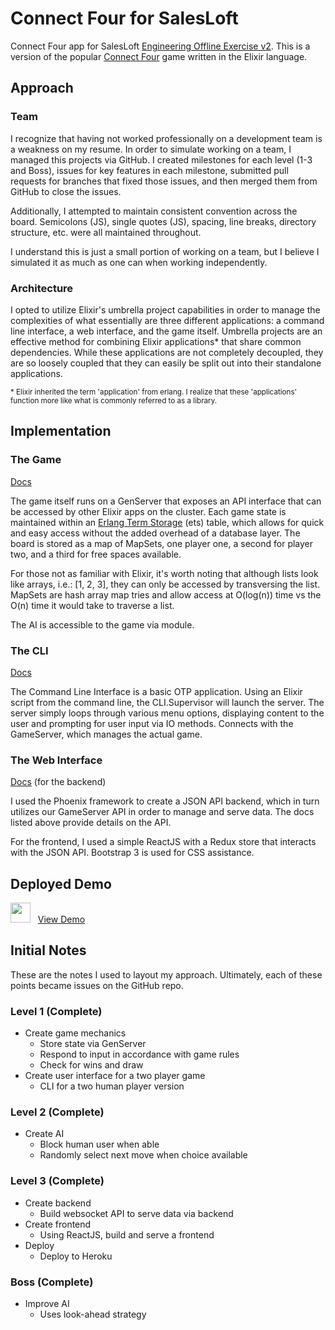# Connect Four for SalesLoft

Connect Four app for SalesLoft [Engineering Offline Exercise v2](https://docs.google.com/document/d/1ChozkkouQrRESGlvZYEM4sNAyks5mK-cAODGSKvgYjM/edit). This is a version of the popular [Connect Four](https://en.wikipedia.org/wiki/Connect_Four) game written in the Elixir language.

## Approach

### Team

I recognize that having not worked professionally on a development team is a weakness on my resume. In order to simulate working on a team, I managed this projects via GitHub. I created milestones for each level (1-3 and Boss), issues for key features in each milestone, submitted pull requests for branches that fixed those issues, and then merged them from GitHub to close the issues.

Additionally, I attempted to maintain consistent convention across the board. Semicolons (JS), single quotes (JS), spacing, line breaks, directory structure, etc. were all maintained throughout.

I understand this is just a small portion of working on a team, but I believe I simulated it as much as one can when working independently.

### Architecture

I opted to utilize Elixir's umbrella project capabilities in order to manage the complexities of what essentially are three different applications: a command line interface, a web interface, and the game itself. Umbrella projects are an effective method for combining Elixir applications* that share common dependencies. While these applications are not completely decoupled, they are so loosely coupled that they can easily be split out into their standalone applications.

<small>* Elixir inherited the term 'application' from erlang. I realize that these 'applications' function more like what is commonly referred to as a library.</small>

## Implementation

### The Game

[Docs](https://github.com/davelively14/connect_four_loft/tree/master/apps/connect_four)

The game itself runs on a GenServer that exposes an API interface that can be accessed by other Elixir apps on the cluster. Each game state is maintained within an [Erlang Term Storage](http://erlang.org/doc/man/ets.html) (ets) table, which allows for quick and easy access without the added overhead of a database layer. The board is stored as a map of MapSets, one player one, a second for player two, and a third for free spaces available.

For those not as familiar with Elixir, it's worth noting that although lists look like arrays, i.e.: [1, 2, 3], they can only be accessed by transversing the list. MapSets are hash array map tries and allow access at O(log(n)) time vs the O(n) time it would take to traverse a list.

The AI is accessible to the game via module.

### The CLI

[Docs](https://github.com/davelively14/connect_four_loft/tree/master/apps/cli)

The Command Line Interface is a basic OTP application. Using an Elixir script from the command line, the CLI.Supervisor will launch the server. The server simply loops through various menu options, displaying content to the user and prompting for user input via IO methods. Connects with the GameServer, which manages the actual game.

### The Web Interface

[Docs](https://github.com/davelively14/connect_four_loft/tree/master/apps/connect_four_backend) (for the backend)

I used the Phoenix framework to create a JSON API backend, which in turn utilizes our GameServer API in order to manage and serve data. The docs listed above provide details on the API.

For the frontend, I used a simple ReactJS with a Redux store that interacts with the JSON API. Bootstrap 3 is used for CSS assistance.

## Deployed Demo

<img src="https://image.flaticon.com/icons/png/128/12/12195.png" width="32"> &nbsp;&nbsp;<a href="https://secure-temple-90358.herokuapp.com/" target="\_blank">View Demo</a>

## Initial Notes

These are the notes I used to layout my approach. Ultimately, each of these points became issues on the GitHub repo.

### Level 1 (Complete)

- Create game mechanics
  - Store state via GenServer
  - Respond to input in accordance with game rules
  - Check for wins and draw
- Create user interface for a two player game
  - CLI for a two human player version

### Level 2 (Complete)

- Create AI
  - Block human user when able
  - Randomly select next move when choice available

### Level 3 (Complete)

- Create backend
  - Build websocket API to serve data via backend
- Create frontend
  - Using ReactJS, build and serve a frontend
- Deploy
  - Deploy to Heroku

### Boss (Complete)

- Improve AI
  - Uses look-ahead strategy
